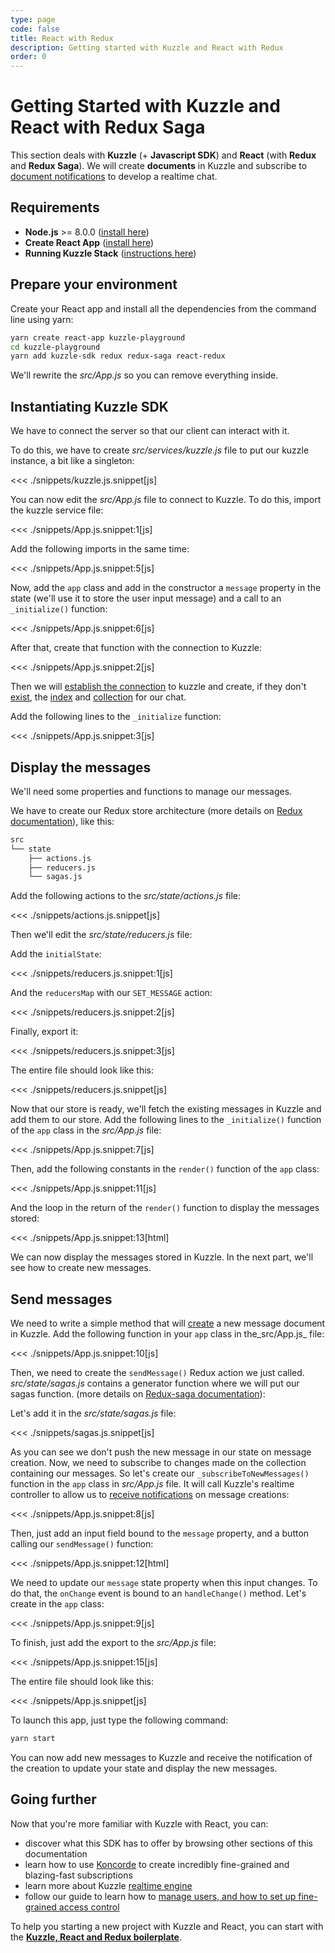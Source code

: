 ```yaml
---
type: page
code: false
title: React with Redux
description: Getting started with Kuzzle and React with Redux
order: 0
---
```



# Getting Started with Kuzzle and React with Redux Saga

This section deals with **Kuzzle** (+ **Javascript SDK**) and **React** (with **Redux** and **Redux Saga**). We will create **documents** in Kuzzle and subscribe to [document notifications](/sdk/js/6/essentials/realtime-notifications/#document-messages) to develop a realtime chat.

## Requirements

- **Node.js** >= 8.0.0 ([install here](https://nodejs.org/en/download/))
- **Create React App** ([install here](https://github.com/facebook/create-react-app))
- **Running Kuzzle Stack** ([instructions here](core/1/guides/getting-started/running-kuzzle/))

## Prepare your environment

Create your React app and install all the dependencies from the command line using yarn:

```bash
yarn create react-app kuzzle-playground
cd kuzzle-playground
yarn add kuzzle-sdk redux redux-saga react-redux
```

We'll rewrite the _src/App.js_ so you can remove everything inside.

## Instantiating Kuzzle SDK

We have to connect the server so that our client can interact with it.

To do this, we have to create _src/services/kuzzle.js_ file to put our kuzzle instance, a bit like a singleton:

<<< ./snippets/kuzzle.js.snippet[js]

You can now edit the _src/App.js_ file to connect to Kuzzle.
To do this, import the kuzzle service file:

<<< ./snippets/App.js.snippet:1[js]

Add the following imports in the same time:

<<< ./snippets/App.js.snippet:5[js]

Now, add the `app` class and add in the constructor a `message` property in the state (we'll use it to store the user input message) and a call to an `_initialize()` function: 

<<< ./snippets/App.js.snippet:6[js]

After that, create that function with the connection to Kuzzle:

<<< ./snippets/App.js.snippet:2[js]

Then we will [establish the connection](/sdk/js/6/core-classes/kuzzle/connect/) to kuzzle and create, if they don't [exist](sdk/js/6/controllers/index/exists/), the [index](sdk/js/6/controllers/index/create/) and [collection](sdk/js/6/controllers/collection/create/) for our chat. 

Add the following lines to the `_initialize` function:

<<< ./snippets/App.js.snippet:3[js]

## Display the messages

We'll need some properties and functions to manage our messages.

We have to create our Redux store architecture (more details on [Redux documentation](https://redux.js.org/introduction/getting-started)), like this:


```bash
src
└── state
    ├── actions.js
    ├── reducers.js
    └── sagas.js
```


Add the following actions to the _src/state/actions.js_ file:

<<< ./snippets/actions.js.snippet[js]

Then we'll edit the _src/state/reducers.js_ file:

Add the `initialState`:

<<< ./snippets/reducers.js.snippet:1[js]

And the `reducersMap` with our `SET_MESSAGE` action:

<<< ./snippets/reducers.js.snippet:2[js]

Finally, export it: 

<<< ./snippets/reducers.js.snippet:3[js]

The entire file should look like this:

<<< ./snippets/reducers.js.snippet[js]

Now that our store is ready, we'll fetch the existing messages in Kuzzle and add them to our store.
Add the following lines to the `_initialize()` function of the `app` class in the _src/App.js_ file:

<<< ./snippets/App.js.snippet:7[js]

Then, add the following constants in the `render()` function of the `app` class:

<<< ./snippets/App.js.snippet:11[js]

And the loop in the return of the `render()` function to display the messages stored:

<<< ./snippets/App.js.snippet:13[html]


We can now display the messages stored in Kuzzle. In the next part, we'll see how to create new messages.

## Send messages

We need to write a simple method that will [create](/sdk/js/6/controllers/document/create/) a new message document in Kuzzle.
Add the following function in your `app` class in the_src/App.js_ file:

<<< ./snippets/App.js.snippet:10[js]

Then, we need to create the `sendMessage()` Redux action we just called.
_src/state/sagas.js_ contains a generator function where we will put our sagas function. (more details on [Redux-saga documentation](https://redux-saga.js.org/)):

Let's add it in the _src/state/sagas.js_ file:

<<< ./snippets/sagas.js.snippet[js]

As you can see we don't push the new message in our state on message creation.
Now, we need to subscribe to changes made on the collection containing our messages.
So let's create our `_subscribeToNewMessages()` function in the `app` class in _src/App.js_ file. It will call Kuzzle's realtime controller to allow us to [receive notifications](/sdk/js/6/controllers/realtime/subscribe/) on message creations:

<<< ./snippets/App.js.snippet:8[js]

Then, just add an input field bound to the `message` property, and a button calling our `sendMessage()` function:

<<< ./snippets/App.js.snippet:12[html]

We need to update our `message` state property when this input changes. To do that, the `onChange` event is bound to an `handleChange()` method.
Let's create in the `app` class:

<<< ./snippets/App.js.snippet:9[js]

To finish, just add the export to the _src/App.js_ file:

<<< ./snippets/App.js.snippet:15[js]

The entire file should look like this:

<<< ./snippets/App.js.snippet[js]

To launch this app, just type the following command:

```bash
yarn start
```

You can now add new messages to Kuzzle and receive the notification of the creation to update your state and display the new messages.

## Going further

Now that you're more familiar with Kuzzle with React, you can:

- discover what this SDK has to offer by browsing other sections of this documentation
- learn how to use [Koncorde](/core/1/guides/cookbooks/realtime-api/introduction/) to create incredibly fine-grained and blazing-fast subscriptions
- learn more about Kuzzle [realtime engine](/core/1/guides/essentials/real-time/)
- follow our guide to learn how to [manage users, and how to set up fine-grained access control](/guide/1/essentials/security/)

To help you starting a new project with Kuzzle and React, you can start with the [**Kuzzle, React and Redux boilerplate**](https://github.com/kuzzleio/kuzzle-react-redux-boilerplate).
